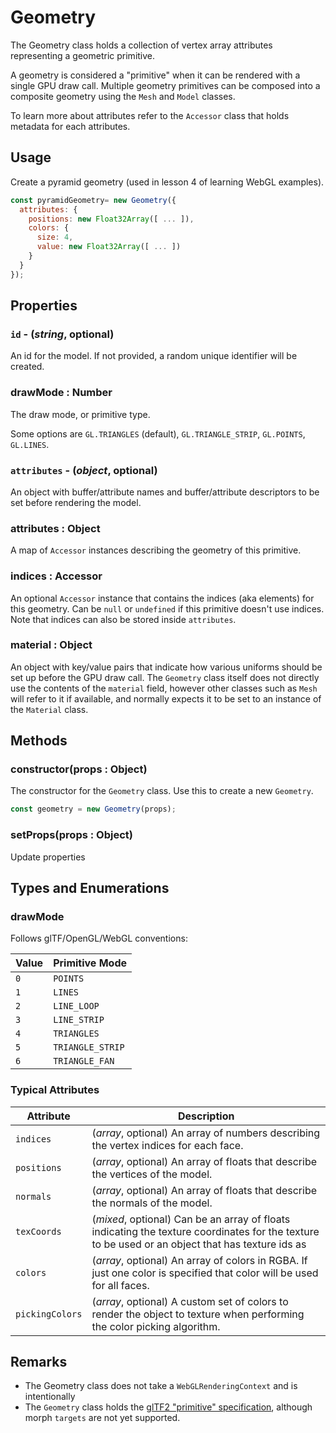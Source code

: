 # Geometry

The Geometry class holds a collection of vertex array attributes representing a geometric primitive.

A geometry is considered a "primitive" when it can be rendered with a single GPU draw call. Multiple geometry primitives can be composed into a composite geometry using the `Mesh` and `Model` classes.

To learn more about attributes refer to the `Accessor` class that holds metadata for each attributes.


## Usage

Create a pyramid geometry (used in lesson 4 of learning WebGL examples).
```js
const pyramidGeometry= new Geometry({
  attributes: {
    positions: new Float32Array([ ... ]),
    colors: {
      size: 4,
      value: new Float32Array([ ... ])
    }
  }
});
```

## Properties

### `id` - (*string*, optional)

An id for the model. If not provided, a random unique identifier will be created.


### drawMode : Number

The draw mode, or primitive type.

Some options are `GL.TRIANGLES` (default), `GL.TRIANGLE_STRIP`, `GL.POINTS`, `GL.LINES`.


### `attributes` - (*object*, optional)

An object with buffer/attribute names and buffer/attribute descriptors to be set before rendering the model.


### attributes : Object

A map of `Accessor` instances describing the geometry of this primitive.


### indices : Accessor

An optional `Accessor` instance that contains the indices (aka elements) for this geometry. Can be `null` or `undefined` if this primitive doesn't use indices. Note that indices can also be stored inside `attributes`.


### material : Object

An object with key/value pairs that indicate how various uniforms should be set up before the GPU draw call. The `Geometry` class itself does not directly use the contents of the `material` field, however other classes such as `Mesh` will refer to it if available, and normally expects it to be set to an instance of the `Material` class.


## Methods

### constructor(props : Object)

The constructor for the `Geometry` class. Use this to create a new `Geometry`.

```js
const geometry = new Geometry(props);
```


### setProps(props : Object)

Update properties



## Types and Enumerations

### drawMode

Follows glTF/OpenGL/WebGL conventions:

| Value | Primitive Mode   |
| ---   | ---              |
| `0`   | `POINTS`         |
| `1`   | `LINES`          |
| `2`   | `LINE_LOOP`      |
| `3`   | `LINE_STRIP`     |
| `4`   | `TRIANGLES`      |
| `5`   | `TRIANGLE_STRIP` |
| `6`   | `TRIANGLE_FAN`   |


### Typical Attributes

| Attribute      | Description      |
| ---            | ---              |
| `indices`      | (*array*, optional) An array of numbers describing the vertex indices for each face. |
| `positions`    | (*array*, optional) An array of floats that describe the vertices of the model. |
| `normals`      | (*array*, optional) An array of floats that describe the normals of the model. |
| `texCoords`    | (*mixed*, optional) Can be an array of floats indicating the texture coordinates for the texture to be used or an object that has texture ids as  |keys and an array of floats as values.
| `colors`       | (*array*, optional) An array of colors in RGBA. If just one color is specified that color will be used for all faces. |
| `pickingColors` | (*array*, optional) A custom set of colors to render the object to texture when performing the color picking algorithm. |


## Remarks

* The Geometry class does not take a `WebGLRenderingContext` and is intentionally 
* The `Geometry` class holds the [glTF2 "primitive" specification](https://github.com/KhronosGroup/glTF/tree/master/specification/2.0), although morph `targets` are not yet supported.
